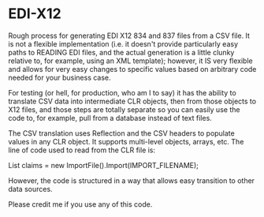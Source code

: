 # EDI-X12
Rough process for generating EDI X12 834 and 837 files from a CSV file. It is not a flexible implementation (i.e. it doesn't provide particularly easy paths to READING EDI files, and the actual generation is a little clunky relative to, for example, using an XML template); however, it IS very flexible and allows for very easy changes to specific values based on arbitrary code needed for your business case.

For testing (or hell, for production, who am I to say) it has the ability to translate CSV data into intermediate CLR objects, then from those objects to X12 files, and those steps are totally separate so you can easily use the code to, for example, pull from a database instead of text files.

The CSV translation uses Reflection and the CSV headers to populate values in any CLR object. It supports multi-level objects, arrays, etc. The line of code used to read from the CLR file is:

List<Claim> claims = new ImportFile<Claim>().Import(IMPORT_FILENAME);

However, the code is structured in a way that allows easy transition to other data sources.

Please credit me if you use any of this code.
